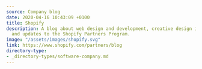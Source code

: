 ```yaml
---
source: Company blog
date: 2020-04-16 10:43:09 +0100
title: Shopify
description: A blog about web design and development, creative design inspiration,
  and updates to the Shopify Partners Program.
image: "/assets/images/shopify.svg"
link: https://www.shopify.com/partners/blog
directory-type: 
- _directory-types/software-company.md
---
```

